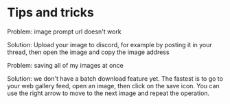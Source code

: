 # Tips and tricks

Problem: image prompt url doesn't work

Solution: Upload your image to discord, for example by posting it in your thread, then open the image and copy the image address

Problem: saving all of my images at once

Solution: we don't have a batch download feature yet. The fastest is to go to your web gallery feed, open an image, then click on the save icon. You can use the right arrow to move to the next image and repeat the operation.
